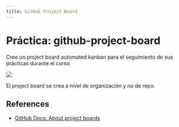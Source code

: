 ```yaml
---
title: GitHub Project Board
---
```


# Práctica: github-project-board

Cree un project board automated kanban para el seguimiento de sus prácticas durante el curso.

![]({{site.baseul}}/assets/images/github-project-board-example.png)

El project board se crea a nivel de organización y no de repo.

## References

* [GitHub Docs: About project boards](https://docs.github.com/en/github/managing-your-work-on-github/about-project-boards)



